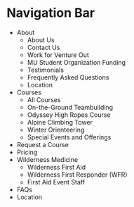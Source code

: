 # Navigation Bar

* About
    * About Us
    * Contact Us
    * Work for Venture Out
    * MU Student Organization Funding
    * Testimonials
    * Frequently Asked Questions
    * Location
* Courses
    * All Courses
    * On-the-Ground Teambuilding
    * Odyssey High Ropes Course
    * Alpine Climbing Tower
    * Winter Orienteering
    * Special Events and Offerings
* Request a Course
* Pricing
* Wilderness Medicine
    * Wilderness First Aid
    * Wilderness First Responder (WFR)
    * First Aid Event Staff
* FAQs
* Location